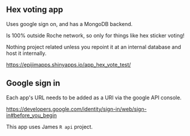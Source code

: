 ## Hex voting app

Uses google sign on, and has a MongoDB backend.

Is 100% outside Roche network, so only for things like hex sticker voting!

Nothing project related unless you repoint it at an internal database and host it internally.

https://epijimapps.shinyapps.io/app_hex_vote_test/

## Google sign in

Each app's URL needs to be added as a URI via the google API console.

https://developers.google.com/identity/sign-in/web/sign-in#before_you_begin

This app uses James `R api` project.
